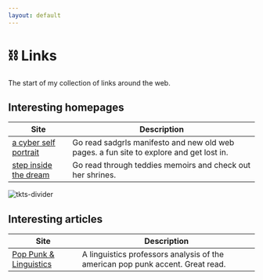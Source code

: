 ```yaml
---
layout: default
---
```


# ⛓ Links

The start of my collection of links around the web.

## Interesting homepages

Site | Description
------ | ------
[a cyber self portrait](https://sadgrl.online) | Go read sadgrls manifesto and new old web pages. a fun site to explore and get lost in.
[step inside the dream](https://teddybear-halo.neocities.org/) | Go read through teddies memoirs and check out her shrines.

![tkts-divider](https://flamedfury.com/assets/img/tkts-divider.png)

## Interesting articles

Site | Description
------ | ------
[Pop Punk & Linguistics](https://www.atlasobscura.com/articles/i-made-a-linguistics-professor-listen-to-a-blink-182-song-and-analyze-the-accent) | A linguistics professors analysis of the american pop punk accent. Great read.
